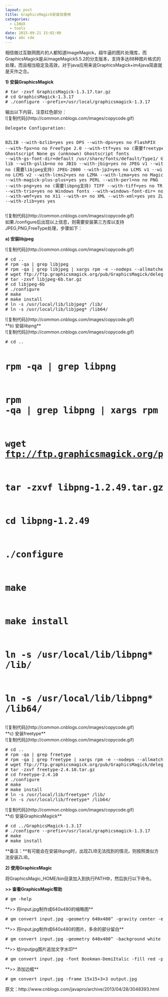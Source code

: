 ```yaml
---
layout: post
title: GraphicsMagick安装及使用
categories:
  - LINUX
  - tools
date: 2015-09-21 15:02:00
tags: abc cde
---
```


<div id="cnblogs_post_body">

相信做过互联网图片的人都知道ImageMagick，超牛逼的图片处理库，而GraphicsMagick是从ImageMagick5.5.2的分支版本，支持多达88种图片格式的处理，而且相当稳定及高效，对于java应用来说GraphicsMagick+im4java简直就是天作之合。

**1) 安装GraphicsMagick**
<div>
<pre># tar -zxvf GraphicsMagick-1.3.17.tar.gz
# cd GraphicsMagick-1.3.17
# ./configure --prefix=/usr/local/graphicsmagick-1.3.17</pre>
</div>
输出以下内容，注意红色部分：
<div>
<div><a title="复制代码">![复制代码](http://common.cnblogs.com/images/copycode.gif)</a></div>
<pre>Delegate Configuration:

BZLIB --with-bzlib=yes yes
DPS --with-dps=yes no
FlashPIX --with-fpx=no no
FreeType 2.0 --with-ttf=yes no (需要freetype支持)
Ghostscript None gs (unknown)
Ghostscript fonts --with-gs-font-dir=default /usr/share/fonts/default/Type1/
Ghostscript lib --with-gslib=no no
JBIG --with-jbig=yes no
JPEG v1 --with-jpeg=yes no (需要libjpeg支持)
JPEG-2000 --with-jp2=yes no
LCMS v1 --with-lcms=yes no
LCMS v2 --with-lcms2=yes no
LZMA --with-lzma=yes no
Magick++ --with-magick-plus-plus=yes yes
PERL --with-perl=no no
PNG --with-png=yes no (需要libpng支持)
TIFF --with-tiff=yes no
TRIO --with-trio=yes no
Windows fonts --with-windows-font-dir= none
WMF --with-wmf=yes no
X11 --with-x= no
XML --with-xml=yes yes
ZLIB --with-zlib=yes yes</pre>
<div><a title="复制代码">![复制代码](http://common.cnblogs.com/images/copycode.gif)</a></div>
</div>
如果./configure后出现以上信息，则需要安装第三方库以支持JPEG,PNG,FreeType处理，步骤如下：

**a) 安装libjpeg**
<div>
<div><a title="复制代码">![复制代码](http://common.cnblogs.com/images/copycode.gif)</a></div>
<pre># cd ..
# rpm -qa | grep libjpeg
# rpm -qa | grep libjpeg | xargs rpm -e --nodeps --allmatches
# wget ftp://ftp.graphicsmagick.org/pub/GraphicsMagick/delegates/libjpeg-6b.tar.gz
# tar -zxvf libjpeg-6b.tar.gz
# cd libjpeg-6b
# ./configure
# make
# make install
# ln -s /usr/local/lib/libjpeg* /lib/
# ln -s /usr/local/lib/libjpeg* /lib64/</pre>
<div><a title="复制代码">![复制代码](http://common.cnblogs.com/images/copycode.gif)</a></div>
</div>
**b) 安装libpng**
<div>
<div><a title="复制代码">![复制代码](http://common.cnblogs.com/images/copycode.gif)</a></div>
<pre># cd ..

# rpm -qa | grep libpng
# rpm -qa | grep libpng | xargs rpm -e --nodeps --allmatches
# wget ftp://ftp.graphicsmagick.org/pub/GraphicsMagick/delegates/libpng-1.2.49.tar.gz
# tar -zxvf libpng-1.2.49.tar.gz
# cd libpng-1.2.49
# ./configure
# make
# make install
# ln -s /usr/local/lib/libpng* /lib/
# ln -s /usr/local/lib/libpng* /lib64/</pre>
<div><a title="复制代码">![复制代码](http://common.cnblogs.com/images/copycode.gif)</a></div>
</div>
**c) 安装freetype**
<div>
<div><a title="复制代码">![复制代码](http://common.cnblogs.com/images/copycode.gif)</a></div>
<pre># cd ..
# rpm -qa | grep freetype
# rpm -qa | grep freetype | xargs rpm -e --nodeps --allmatches
# wget ftp://ftp.graphicsmagick.org/pub/GraphicsMagick/delegates/freetype-2.4.10.tar.gz
# tar -zxvf freetype-2.4.10.tar.gz
# cd freetype-2.4.10
# ./configure
# make
# make install
# ln -s /usr/local/lib/freetype* /lib/
# ln -s /usr/local/lib/freetype* /lib64/</pre>
<div><a title="复制代码">![复制代码](http://common.cnblogs.com/images/copycode.gif)</a></div>
</div>
**d) 安装GraphicsMagick**
<div>
<pre># cd ../GraphicsMagick-1.3.17
# ./configure --prefix=/usr/local/graphicsmagick-1.3.17
# make
# make install</pre>
</div>
**备注：**有可能会在安装libpng时，出现ZLIB无法找到的情况，则按照类似方法安装ZLIB。

**2) 使用GraphicsMagic**

将GraphicsMagic_HOME/bin目录加入到执行PATH中，然后执行以下命令。

**&gt;&gt; 查看GraphicsMagic帮助**
<div>
<pre># gm -help</pre>
</div>
**&gt;&gt; 将input.jpg制作成640x480的缩略图**
<div>
<pre># gm convert input.jpg -geometry 640x480^ -gravity center -extent 640x480 output.jpg</pre>
</div>
**&gt;&gt; 将input.jpg制作成640x480的图片，多余的部分留白**
<div>
<pre># gm convert input.jpg -geometry 640x480^ -background white -gravity center -extent 640x480 output.jpg</pre>
</div>
**&gt;&gt; 给inputjpg图片追加文字水印**
<div>
<pre># gm convert input.jpg -font Bookman-DemiItalic -fill red -pointsize 33 -draw "text 1600,50 'www.abc.com'" output.jpg</pre>
</div>
**&gt;&gt; 添加边框**
<div>
<pre># gm convert input.jpg -frame 15x15+3+3 output.jpg</pre>
</div>
原文：http://www.cnblogs.com/javapro/archive/2013/04/28/3048393.html

&nbsp;

</div>